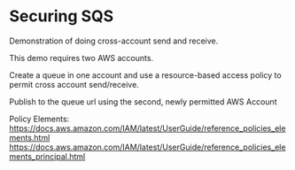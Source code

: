 # Securing SQS

Demonstration of doing cross-account send and receive.

This demo requires two AWS accounts.

Create a queue in one account and use a resource-based access policy to permit cross account send/receive.

Publish to the queue url using the second, newly permitted AWS Account

Policy Elements:
https://docs.aws.amazon.com/IAM/latest/UserGuide/reference_policies_elements.html
https://docs.aws.amazon.com/IAM/latest/UserGuide/reference_policies_elements_principal.html




